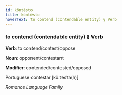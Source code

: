 ```yaml
---
id: köntësto
title: köntësto
hoverText: to contend (contendable entity) § Verb
---
```


### to contend (contendable entity) § Verb

**Verb**: to contend/contest/oppose

**Noun**: opponent/contestant

**Modifier**: contended/contested/opposed

Portuguese contestar [kõ.tesˈta(h)]

*Romance Language Family*